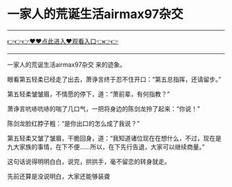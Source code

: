 # 一家人的荒诞生活airmax97杂交

<hr/> <a href="https://github.com/kiuhd/dfrw/issues/1">👉👉👉♥♥点此进入♥观看入口👈👉👉</a><hr/>

一家人的荒诞生活airmax97杂交
来的迹象。

眼看第五轻柔已经走了出去，萧诤言终于忍不住开口：“第五总指挥，还请留步。”

第五轻柔皱皱眉，不情愿的停下，道：“萧前辈，有何指教？”

萧诤言吭哧吭哧的喘了几口气，一把将身边的陈剑龙拎了起来：“你说！”

陈剑龙脸红脖子粗：“是你出口的怎么成了我说？”

第五轻柔又皱了皱眉，干脆回身，道：“我知道诸位现在在想什么，不过，现在是九大家族的事情，在下不便……所以，在下先行告退，大家可以继续商量。”

这句话说得明明白白，说完，拱拱手，毫不留恋的转身就走。

先前还算是没说明白，大家还能够装聋

